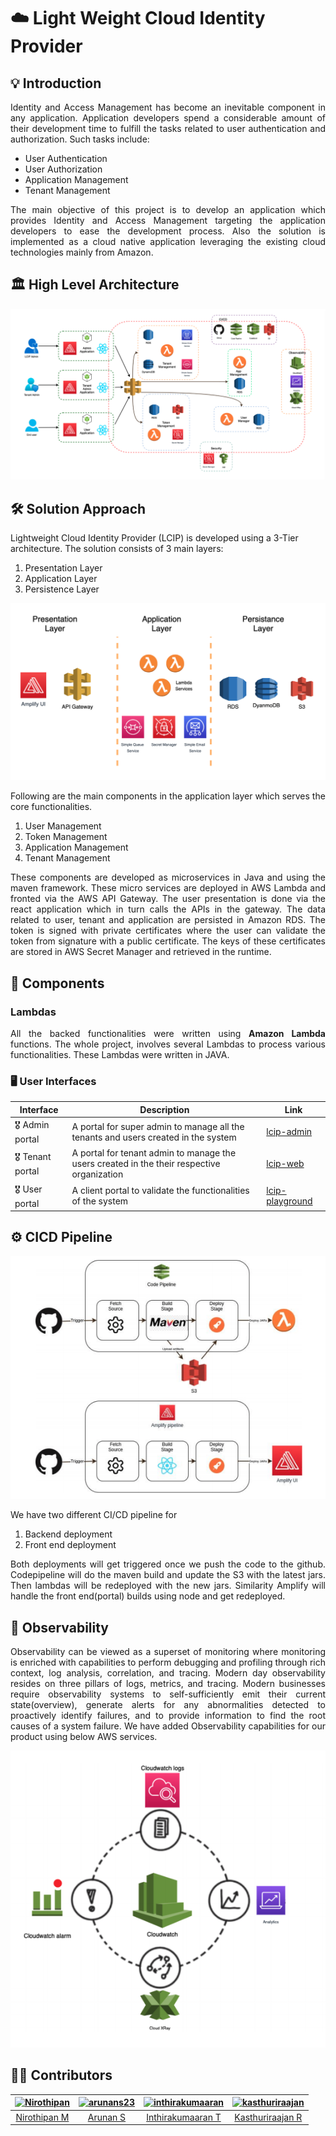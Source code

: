 # :cloud: Light Weight Cloud Identity Provider


## :bulb: Introduction

<p align="justify">
Identity and Access Management has become an inevitable component in any application. Application developers spend 
a considerable amount of their development time to fulfill the tasks related to user authentication and authorization. 
Such tasks include: 
</p>

<ul>
    <li>User Authentication</li>
    <li>User Authorization</li>
    <li>Application Management</li>
    <li>Tenant Management</li>
</ul>
<p align="justify">
The main objective of this project is to develop an application which provides Identity and Access Management targeting 
the application developers to ease the development process. Also the solution is implemented as a cloud native 
application leveraging the existing cloud technologies mainly from Amazon.
</p>

## :classical_building: High Level Architecture

![Architecture](images/architecture.png)

## :hammer_and_wrench: Solution Approach

Lightweight Cloud Identity Provider (LCIP) is developed using a 3-Tier architecture. The solution
consists of 3 main layers:
1. Presentation Layer
2. Application Layer
3. Persistence Layer

![layered archtiecture](images/solution-approach.png)

Following are the main components in the application layer which serves the core functionalities.

1. User Management
2. Token Management
3. Application Management
4. Tenant Management

<p align="justify">
These components are developed as microservices in Java and using the maven framework. These micro services are deployed 
in AWS Lambda and fronted via the AWS API Gateway. The user presentation is done via the react application which in 
turn calls the APIs in the gateway. The data related to user, tenant and application are persisted in Amazon RDS. 
The token is signed with private certificates where the user can validate the token from signature with a public 
certificate. The keys of these certificates are stored in AWS Secret Manager and retrieved in the runtime.
</p>

## :bricks: Components

### Lambdas

<p align="justify">
All the backed functionalities were written using <b>Amazon Lambda</b> functions. The whole project, involves several 
Lambdas to process various functionalities. These Lambdas were written in JAVA.
</p>

### :desktop_computer: User Interfaces

| Interface | Description | Link | 
| --- | --- | --- |
| :medal_military: Admin portal | A portal for super admin to manage all the tenants and users created in the system | [lcip-admin](https://github.com/kasthuriraajan/lcip-admin)
| :medal_military: Tenant portal | A portal for tenant admin to manage the users created in the their respective organization | [lcip-web](https://github.com/kasthuriraajan/lcip-web)
| :medal_military: User portal | A client portal to validate the functionalities of the system | [lcip-playground](https://github.com/kasthuriraajan/lcip-playground)

## :gear: CICD Pipeline

![CI/CD Diagram](images/cicd-diagram.png)

We have two different CI/CD pipeline for
1. Backend deployment
2. Front end deployment

<p align="justify">
Both deployments will get triggered once we push the code to the github.
Codepipeline will do the maven build and update the S3 with the latest jars. Then lambdas will
be redeployed with the new jars. Similarity Amplify will handle the front end(portal) builds using
node and get redeployed.
</p>

## :microscope: Observability

<p align="justify">
Observability can be viewed as a superset of monitoring where monitoring is enriched
with capabilities to perform debugging and profiling through rich context, log analysis,
correlation, and tracing. Modern day observability resides on three pillars of logs, metrics, and
tracing. Modern businesses require observability systems to self-sufficiently emit their current
state(overview), generate alerts for any abnormalities detected to proactively identify failures,
and to provide information to find the root causes of a system failure.
We have added Observability capabilities for our product using below AWS services.
</p>

![Observability Diagram](images/observability-diagram.png)

## 👨‍💻 Contributors

[<img alt="Nirothipan" src="https://avatars.githubusercontent.com/u/24619763?v=4" width="100px;">](https://github.com/Nirothipan) |[<img alt="arunans23" src="https://avatars.githubusercontent.com/u/17047910?v=4" width="100px;">](https://github.com/arunans23) |[<img alt="inthirakumaaran" src="https://avatars.githubusercontent.com/u/17597685?v=4" width="100px;">](https://github.com/inthirakumaaran) | [<img alt="kasthuriraajan" src="https://avatars.githubusercontent.com/u/26266914?v=4" width="100px;">](https://github.com/kasthuriraajan)
:---:|:---:|:---:|:---:|
[Nirothipan M](https://github.com/Nirothipan)|[Arunan S](https://github.com/arunans23)|[Inthirakumaaran T](https://github.com/inthirakumaaran)|[Kasthuriraajan R](https://github.com/kasthuriraajan)


